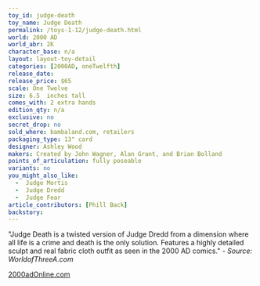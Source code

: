 ```yaml
---
toy_id: judge-death
toy_name: Judge Death
permalink: /toys-1-12/judge-death.html
world: 2000 AD
world_abr: 2K
character_base: n/a
layout: layout-toy-detail
categories: [2000AD, oneTwelfth]
release_date: 
release_price: $65
scale: One Twelve
size: 6.5  inches tall
comes_with: 2 extra hands
edition_qty: n/a
exclusive: no
secret_drop: no
sold_where: bambaland.com, retailers
packaging_type: 13" card
designer: Ashley Wood
makers: Created by John Wagner, Alan Grant, and Brian Bolland
points_of_articulation: fully poseable
variants: no
you_might_also_like:
  -  Judge Mortis
  -  Judge Dredd
  -  Judge Fear  
article_contributors: [Phill Back]
backstory:
---
```

"Judge Death is a twisted version of Judge Dredd from a dimension where all life is a crime and death is the only solution. Features a highly detailed sculpt and real fabric cloth outfit as seen in the 2000 AD comics." *- Source: WorldofThreeA.com*

[2000adOnline.com](http://www.2000adOnline.com)